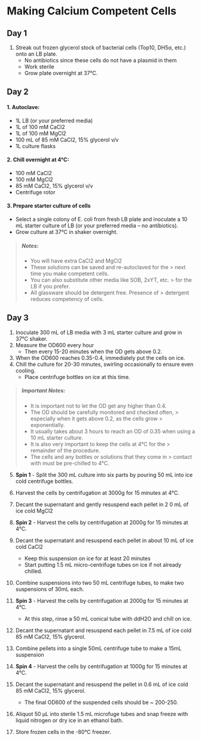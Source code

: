 # Making Calcium Competent Cells
## Day 1
1. Streak out frozen glycerol stock of bacterial cells (Top10, DH5α, etc.) onto an LB
plate.
    - No antibiotics since these cells do not have a plasmid in them
    - Work sterile
    - Grow plate overnight at 37°C.

## Day 2

#### 1. Autoclave:
- 1L LB (or your preferred media)
- 1L of 100 mM CaCl2
- 1L of 100 mM MgCl2
- 100 mL of 85 mM CaCl2, 15% glycerol v/v
- 1L culture flasks


#### 2. Chill overnight at 4°C:
- 100 mM CaCl2
- 100 mM MgCl2
- 85 mM CaCl2, 15% glycerol v/v
- Centrifuge rotor


#### 3. Prepare starter culture of cells
- Select a single colony of E. coli from fresh LB plate and inoculate a 10 mL starter culture of LB (or your preferred media – no antibiotics).
- Grow culture at 37°C in shaker overnight.


> ##### Notes:
> - You will have extra CaCl2 and MgCl2
> - These solutions can be saved and re-autoclaved for the > next time you make competent cells.
> - You can also substitute other media like SOB, 2xYT, etc. > for the LB if you prefer.
> - All glassware should be detergent free. Presence of > detergent reduces competency of cells.

## Day 3
1. Inoculate 300 mL of LB media with 3 mL starter culture and grow in 37°C shaker.
1. Measure the OD600 every hour
    - Then every 15-20 minutes when the OD gets above 0.2.
1. When the OD600 reaches 0.35-0.4, immediately put the cells on ice.
1. Chill the culture for 20-30 minutes, swirling occasionally to ensure even cooling.
    - Place centrifuge bottles on ice at this time.


> ##### Important Notes:
> - It is important not to let the OD get any higher than 0.4.
> - The OD should be carefully monitored and checked often, > especially when it gets above 0.2, as the cells grow > exponentially.
> - It usually takes about 3 hours to reach an OD of 0.35
> when using a 10 mL starter culture.
> - It is also very important to keep the cells at 4°C for the > remainder of the procedure.
> - The cells and any bottles or solutions that they come in > contact with must be pre-chilled to 4°C.


5. **Spin 1** - Split the 300 mL culture into six parts by pouring 50 mL into ice cold centrifuge bottles.
1. Harvest the cells by centrifugation at 3000g for 15 minutes at 4°C.
1. Decant the supernatant and gently resuspend each pellet in 2 0 mL of ice cold MgCl2



1. **Spin 2** - Harvest the cells by centrifugation at 2000g for 15 minutes at 4°C.
1. Decant the supernatant and resuspend each pellet in about 10 mL of ice cold CaCl2
    - Keep this suspension on ice for at least 20 minutes
    - Start putting 1.5 mL micro-centrifuge tubes on ice if not already chilled.

1. Combine suspensions into two 50 mL centrifuge tubes, to make two suspensions of 30mL each.

1. **Spin 3** - Harvest the cells by centrifugation at 2000g for 15 minutes at 4°C.
    - At this step, rinse a 50 mL conical tube with ddH2O and chill on ice.
1. Decant the supernatant and resuspend each pellet in 7.5 mL of ice cold 85 mM CaCl2, 15% glycerol.
1. Combine pellets into a single 50mL centrifuge tube to make a 15mL suspension
1. **Spin 4** - Harvest the cells by centrifugation at 1000g for 15 minutes at 4°C.
1. Decant the supernatant and resuspend the pellet in 0.6 mL of ice cold 85 mM CaCl2, 15% glycerol.
    - The final OD600 of the suspended cells should be ~ 200-250.
1. Aliquot 50 μL into sterile 1.5 mL microfuge tubes and snap freeze with liquid nitrogen or dry ice in an ethanol bath.
1. Store frozen cells in the -80°C freezer.
